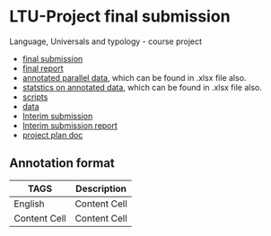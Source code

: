 # LTU-Project final submission
Language, Universals and typology - course project


* [final submission](https://github.com/veeral-agarwal/LTU-Project/tree/main/final_submission)
* [final report](https://github.com/veeral-agarwal/LTU-Project/blob/main/final_submission/LTU%20Project%20Report.pdf)
* [annotated parallel data](https://github.com/veeral-agarwal/LTU-Project/blob/main/final_submission/Adverbial%20Subordinate%20Clauses%20Annotation%20and%20Analysis%20-%20Annotation_Analysis.pdf), which can be found in .xlsx file also. 
* [statstics on annotated data](https://github.com/veeral-agarwal/LTU-Project/blob/main/final_submission/Adverbial%20Subordinate%20Clauses%20Annotation%20and%20Analysis%20-%20Statistics.pdf), which can be found in .xlsx file also.
* [scripts](https://github.com/veeral-agarwal/LTU-Project/tree/main/codes)
* [data](https://github.com/veeral-agarwal/LTU-Project/tree/main/data)
* [Interim submission](https://github.com/veeral-agarwal/LTU-Project/tree/main/Interm_submission)
* [Interim submission report](https://github.com/veeral-agarwal/LTU-Project/blob/main/Interm_submission/interim_report.pdf)
* [project plan doc](https://github.com/veeral-agarwal/LTU-Project/blob/main/project_plan/project_plan.pdf)

## Annotation format 

TAGS  | Description
------------- | -------------
English  | Content Cell
Content Cell  | Content Cell